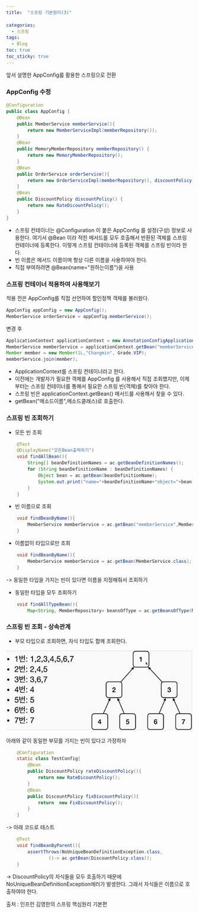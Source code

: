 ```yaml
---
title:  "스프링 기본원리(3)"

categories:
  - 스프링
tags:
  - Blog
toc: true
toc_sticky: true
---
```


앞서 설명한 AppConfig를 활용한 스프링으로 전환

### AppConfig 수정

```java
@Configuration
public class AppConfig {
    @Bean
    public MemberService memberService(){
        return new MemberServiceImpl(memberRepository());
    }
    @Bean
    public MemoryMemberRepository memberRepository() {
        return new MemoryMemberRepository();
    }
    @Bean
    public OrderService orderService(){
        return new OrderServiceImpl(memberRepository(), discountPolicy());
    }
    @Bean
    public DiscountPolicy discountPolicy() {
        return new RateDicountPolicy();
    }
}
```
- 스프링 컨테이너는 @Configuration 이 붙은 AppConfig 를 설정(구성) 정보로 사용한다. 여기서 @Bean
이라 적힌 메서드를 모두 호출해서 반환된 객체를 스프링 컨테이너에 등록한다. 이렇게 스프링 컨테이너에
등록된 객체를 스프링 빈이라 한다.
- 빈 이름은 메서드 이름이며 항상 다른 이름을 사용하여야 한다.
- 직접 부여하려면 @Bean(name="원하는이름")을 사용

### 스프링 컨테이너 적용하여 사용해보기

적용 전은 AppConfig를 직접 선언하여 할인정책 객체를 불러왔다.

```java
AppConfig appConfig = new AppConfig();
MemberService orderService = appConfig.memberService();
```
변경 후

```java
ApplicationContext applicationContext = new AnnotationConfigApplicationContext(AppConfig.class);
MemberService memberService = applicationContext.getBean("memberService",MemberService.class);
Member member = new Member(1L,"Changmin", Grade.VIP);
memberService.join(member);
```
- ApplicationContext를 스프링 컨테이너라고 한다.
- 이전에는 개발자가 필요한 객체를 AppConfig 를 사용해서 직접 조회했지만, 이제부터는 스프링
컨테이너를 통해서 필요한 스프링 빈(객체)를 찾아야 한다. 
- 스프링 빈은 applicationContext.getBean() 메서드를 사용해서 찾을 수 있다.
- getBean("메소드이름",메소드클래스)로 호출한다.

### 스프링 빈 조회하기

- 모든 빈 조회

```java
    @Test
    @DisplayName("모든Bean출력하기")
    void findAllBean(){
        String[] beanDefinitionNames = ac.getBeanDefinitionNames();
        for (String beanDefinitionName : beanDefinitionNames) {
            Object bean = ac.getBean(beanDefinitionName);
            System.out.print("name="+beanDefinitionName+"object="+bean);
        }
    }
```

- 빈 이름으로 조회

```java
    void findBeanByName(){
        MemberService memberService = ac.getBean("memberService",MemberService.class);
    }
```

- 이름없이 타입으로만 조회

```java
    void findBeanByName(){
        MemberService memberService = ac.getBean(MemberService.class);
    }
```
-> 동일한 타입을 가지는 빈이 있다면 이름을 지정해줘서 조회하기

- 동일한 타입을 모두 조회하기

```java
    void findAllTypeBean(){
        Map<String, MemberRepository> beansOfType = ac.getBeansOfType(MemberRepository.class);
```    

### 스프링 빈 조회 - 상속관계

- 부모 타입으로 조회하면, 자식 타입도 함께 조회한다.

![GitHub Logo](/image/빈상속.png)

아래와 같이 동일한 부모를 가지는 빈이 있다고 가정하자

```java
    @Configuration
    static class TestConfig{
        @Bean
        public DiscountPolicy rateDiscountPolicy(){
            return new RateDicountPolicy();
        }
        @Bean
        public DiscountPolicy fixDiscountPolicy(){
            return  new FixDicsountPolicy();
        }
    }

```
-> 아래 코드로 테스트

```java
    @Test
    void findBeanByParent(){
        assertThrows(NoUniqueBeanDefinitionException.class,
                ()-> ac.getBean(DiscountPolicy.class));
    }
```
-> DiscountPolicy의 자식들을 모두 호출하기 때문에 NoUniqueBeanDefinitionException에러가 발생한다. 그래서 자식들은 이름으로 호출하여야 한다.

출처 : 인프런 김영한의 스프링 핵심원리 기본편